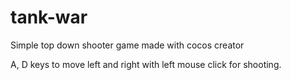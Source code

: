 # tank-war

Simple top down shooter game made with cocos creator


A, D keys to move left and right with left mouse click for shooting.
